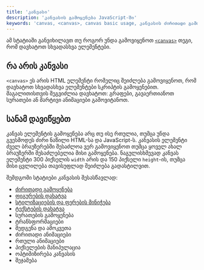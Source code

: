 ```yaml
---
title: 'კანვასი'
description: 'კანვასის გამოყენება JavaScript-ში'
keywords: 'canvas, <canvas>, canvas basic usage, კანვასის ძირითადი გამოყენება, კანვასში ფიგურების დახატვა, კანვასში ტექსტების დახტვა, კანვასში სურათბის გმაოყენება, კანვასში ტრანსფორმაციები, კანვასში ძირითადი ანიმაციები, კანვასში რთული ანიმაციები, კანვასში პიქსელების მანიპულაცია, ოპტიმიზირება კანვასის, Canvas Basic usage, Canvas Drawing shapes, Canvas Applying styles and colors, Canvas Drawing text, Canvas Using images, Canvas Transformations, Canvas Compositing and clipping, Canvas Basic animations, Canvas Advanced animations, Canvas Pixel manipulation, Optimizing the canvas'
---
```


ამ სტატიაში განვიხილავთ თუ როგორ უნდა გამოვიყენოთ [`<canvas>`](https://developer.mozilla.org/en-US/docs/Web/HTML/Element/canvas)
თეგი, რომ დავხატოთ სხვადასხვა ელემენტები.

## რა არის კანვასი

`<canvas>` ეს არის HTML ელემენტი რომელიც შეიძლება გამოვიყენოთ, რომ დავხატოთ სხვადასხვა ელემენტები სკრიპტის გამოყენებით.
მაგალითისთვის შეგვიძლია დავხატოთ: გრაფები, გავაერთიანოთ სურათები ან მარტივი ანიმაციები გამოვიტანოთ.

## სანამ დავიწყებთ

კანვას ელემენტის გამოყენება არც თუ ისე რთულია, თუმცა უნდა გვესმოდეს ძირი ნაწილი HTML-სა და JavaScript-ს. კანვასის ელემენტი ძველ
ბრაუზერებში შესაძლოა ვერ გამოვიყენოთ თუმცა ყოველ ახალ ბრაუზერში შესაძლებელია მისი გამოყენება. ნაგულისხმევად კანვას ელემენტი
300 პიქსელის `width` არის და 150 პიქსელი `height`-ის, თუმცა მისი ცვლილება თავისუფლად შეიძლება გადასტილვით.

შემდგომი სტატიები კანვასის შესასწავლად:

- [ძირითადი გამოყენება](./doc/guides/javascript/canvas/basic-usage)
- [ფიგურების დახატვა](./doc/guides/javascript/canvas/drawing-figures)
- [სტილიზაციების და ფერების მინიჭება](./doc/guides/javascript/canvas/style-and-colors)
- [ტექსტების დახატვა](./doc/guides/javascript/canvas/drawing-text)
- სურათების გამოყენება
- ტრანსფორმაციები
- შედგენა და ამოკვეთა
- ძირითადი ანიმაციები
- რთული ანიმაციები
- პიქსელების მანიპულაცია
- ოპტიმიზირება კანვასის
- შეჯამება
